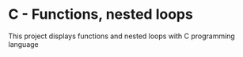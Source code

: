 # C - Functions, nested loops

This project displays functions and nested loops with C programming language